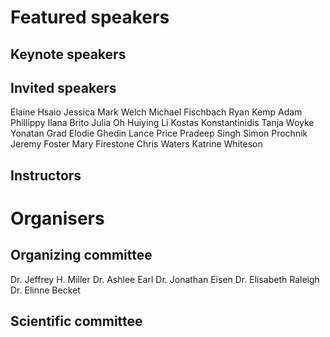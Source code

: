 # Featured speakers

## Keynote speakers


## Invited speakers
Elaine Hsaio
Jessica Mark Welch
Michael Fischbach
Ryan Kemp
Adam Phillippy
Ilana Brito
Julia Oh
Huiying Li
Kostas Konstantinidis
Tanja Woyke
Yonatan Grad
Elodie Ghedin
Lance Price
Pradeep Singh
Simon Prochnik
Jeremy Foster
Mary Firestone
Chris Waters
Katrine Whiteson


## Instructors


# Organisers


## Organizing committee
Dr. Jeffrey H. Miller
Dr. Ashlee Earl
Dr. Jonathan Eisen
Dr. Elisabeth Raleigh
Dr. Elinne Becket

## Scientific committee
